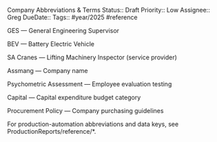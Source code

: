 Company Abbreviations & Terms
Status:: Draft
Priority:: Low
Assignee:: Greg
DueDate::
Tags:: #year/2025 #reference

GES — General Engineering Supervisor

BEV — Battery Electric Vehicle

SA Cranes — Lifting Machinery Inspector (service provider)

Assmang — Company name

Psychometric Assessment — Employee evaluation testing

Capital — Capital expenditure budget category

Procurement Policy — Company purchasing guidelines

For production-automation abbreviations and data keys, see ProductionReports/reference/*.